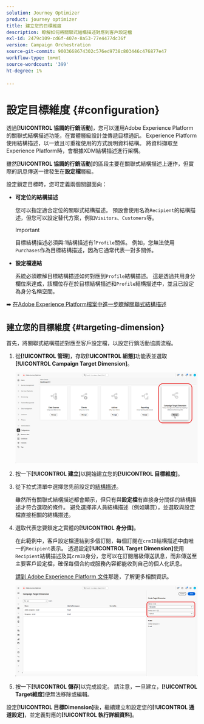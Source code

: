 ```yaml
---
solution: Journey Optimizer
product: journey optimizer
title: 建立您的目標維度
description: 瞭解如何將關聯式結構描述對應到客戶設定檔
exl-id: 2479c109-cd6f-407e-8a53-77e4477dc36f
version: Campaign Orchestration
source-git-commit: 9003668674302c576ed9738c803446c476877e47
workflow-type: tm+mt
source-wordcount: '399'
ht-degree: 1%

---
```



# 設定目標維度 {#configuration}

透過&#x200B;**[!UICONTROL 協調的行銷活動]**，您可以運用Adobe Experience Platform的關聯式結構描述功能，在實體層級設計並傳遞目標通訊。 Experience Platform使用結構描述，以一致且可重複使用的方式說明資料結構。 將資料擷取至Experience Platform時，會根據XDM結構描述進行架構。

雖然&#x200B;**[!UICONTROL 協調的行銷活動]**&#x200B;的區段主要在關聯式結構描述上運作，但實際的訊息傳送一律發生在&#x200B;**設定檔**&#x200B;層級。

設定鎖定目標時，您可定義兩個關鍵面向：

* **可定位的結構描述**

  您可以指定適合定位的關聯式結構描述。 預設會使用名為`Recipient`的結構描述，但您可以設定替代方案，例如`Visitors`、`Customers`等。

  >[!IMPORTANT]
  >
  > 目標結構描述必須與:1結構描述有1`Profile`關係。 例如，您無法使用`Purchases`作為目標結構描述，因為它通常代表一對多關係。

* **設定檔連結**

  系統必須瞭解目標結構描述如何對應到`Profile`結構描述。 這是透過共用身分欄位來達成，該欄位存在於目標結構描述和`Profile`結構描述中，並且已設定為身分名稱空間。

➡️ [在Adobe Experience Platform檔案中進一步瞭解關聯式結構描述](https://experienceleague.adobe.com/zh-hant/docs/experience-platform/xdm/schema/relational#how-relational-schemas-differ-from-standard-xdm-schemas)

## 建立您的目標維度 {#targeting-dimension}

首先，將關聯式結構描述對應至客戶設定檔，以設定行銷活動協調流程。

1. 從&#x200B;**[!UICONTROL 管理]**，存取&#x200B;**[!UICONTROL 組態]**&#x200B;功能表並選取&#x200B;**[!UICONTROL Campaign Target Dimension]**。

   ![](assets/target-dimension-1.png)

1. 按一下&#x200B;**[!UICONTROL 建立]**&#x200B;以開始建立您的&#x200B;**[!UICONTROL 目標維度]**。

1. 從下拉式清單中選擇您先前設定的[結構描述](gs-schemas.md)&#x200B;。

   雖然所有關聯式結構描述都會顯示，但只有與&#x200B;**設定檔**&#x200B;有直接身分關係的結構描述才符合選取的條件。 避免選擇非人員結構描述（例如購買），並選取與設定檔直接相關的結構描述。

1. 選取代表您要鎖定之實體的&#x200B;**[!UICONTROL 身分值]**。

   在此範例中，客戶設定檔連結到多個訂閱，每個訂閱在`crmID`結構描述中由唯一的`Recipient`表示。 透過設定&#x200B;**[!UICONTROL Target Dimension]**&#x200B;使用`Recipient`結構描述及其`crmID`身分，您可以在訂閱層級傳送訊息，而非傳送至主要客戶設定檔，確保每個合約或服務內容都能收到自己的個人化訊息。

   [請到 Adobe Experience Platform 文件](https://experienceleague.adobe.com/zh-hant/docs/experience-platform/xdm/schema/composition#identity)那邊，了解更多相關資訊。

   ![](assets/target-dimension-2.png)

1. 按一下&#x200B;**[!UICONTROL 儲存]**&#x200B;以完成設定。 請注意，一旦建立，**[!UICONTROL Target維度]**&#x200B;便無法移除或編輯。

設定&#x200B;**[!UICONTROL 目標Dimension]**&#x200B;後，繼續建立和設定您的&#x200B;**[!UICONTROL 通道設定]**，並定義對應的&#x200B;**[!UICONTROL 執行詳細資料]**。